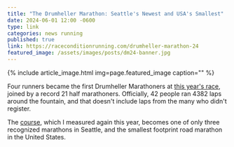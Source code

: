 ```yaml
---
title: "The Drumheller Marathon: Seattle's Newest and USA's Smallest"
date: 2024-06-01 12:00 -0600
type: link
categories: news running
published: true
link: https://raceconditionrunning.com/drumheller-marathon-24
featured_image: /assets/images/posts/dm24-banner.jpg
---
```


{% include article_image.html img=page.featured_image caption="" %}

Four runners became the first Drumheller Marathoners at [this year's race](https://raceconditionrunning.com/drumheller-marathon-24), joined by a record 21 half marathoners. Officially, 42 people ran 4382 laps around the fountain, and that doesn't include laps from the many who didn't register.

The [course](https://certifiedroadraces.com/certificate/?type=m&id=3255), which I measured again this year, becomes one of only three recognized marathons in Seattle, and the smallest footprint road marathon in the United States.


